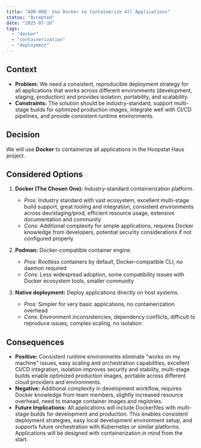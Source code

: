```yaml
---
title: "ADR-006: Use Docker to Containerize All Applications"
status: "Accepted"
date: "2025-07-16"
tags:
  - "docker"
  - "containerization"
  - "deployment"
---
```


## Context

* **Problem:** We need a consistent, reproducible deployment strategy for all applications that works across different environments (development, staging, production) and provides isolation, portability, and scalability.
* **Constraints:** The solution should be industry-standard, support multi-stage builds for optimized production images, integrate well with CI/CD pipelines, and provide consistent runtime environments.

## Decision

We will use **Docker** to containerize all applications in the Hoopstat Haus project.

## Considered Options

1. **Docker (The Chosen One):** Industry-standard containerization platform.
   * *Pros:* Industry standard with vast ecosystem, excellent multi-stage build support, great tooling and integration, consistent environments across dev/staging/prod, efficient resource usage, extensive documentation and community
   * *Cons:* Additional complexity for simple applications, requires Docker knowledge from developers, potential security considerations if not configured properly

2. **Podman:** Docker-compatible container engine.
   * *Pros:* Rootless containers by default, Docker-compatible CLI, no daemon required
   * *Cons:* Less widespread adoption, some compatibility issues with Docker ecosystem tools, smaller community

3. **Native deployment:** Deploy applications directly on host systems.
   * *Pros:* Simpler for very basic applications, no containerization overhead
   * *Cons:* Environment inconsistencies, dependency conflicts, difficult to reproduce issues, complex scaling, no isolation

## Consequences

* **Positive:** Consistent runtime environments eliminate "works on my machine" issues, easy scaling and orchestration capabilities, excellent CI/CD integration, isolation improves security and stability, multi-stage builds enable optimized production images, portable across different cloud providers and environments.
* **Negative:** Additional complexity in development workflow, requires Docker knowledge from team members, slightly increased resource overhead, need to manage container images and registries.
* **Future Implications:** All applications will include Dockerfiles with multi-stage builds for development and production. This enables consistent deployment strategies, easy local development environment setup, and supports future orchestration with Kubernetes or similar platforms. Applications will be designed with containerization in mind from the start.